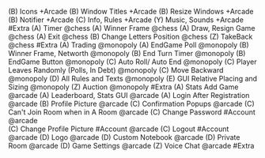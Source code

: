 (B) Icons +Arcade
(B) Window Titles +Arcade
(B) Resize Windows +Arcade
(B) Notifier +Arcade
(C) Info, Rules +Arcade
(Y) Music, Sounds +Arcade #Extra
(A) Timer @chess
(A) Winner Frame @chess
(A) Draw, Resign Game @chess
(A) Exit @chess
(B) Change Letters Position @chess
(Z) TakeBack @chess #Extra
(A) Trading @monopoly
(A) EndGame Poll @monopoly
(B) Winner Frame, Networth @monopoly
(B) End Turn Timer @monopoly
(B) EndGame Button @monopoly
(C) Auto Roll/ Auto End @monopoly
(C) Player Leaves Randomly (Polls, In Debt) @monopoly
(C) Move Backward @monopoly
(D) All Rules and Texts @monopoly
(E) GUI Relative Placing and Sizing @monopoly
(Z) Auction @monopoly #Extra
(A) Stats Add Game @arcade
(A) Leaderboard, Stats GUI @arcade
(A) Login After Registration @arcade
(B) Profile Picture @arcade
(C) Confirmation Popups @arcade
(C) Can't Join Room when in A Room @arcade
(C) Change Password #Account @arcade  
(C) Change Profile Picture #Account  @arcade
(C) Logout #Account  @arcade
(D) Logo @arcade
(D) Custom Notebook @arcade
(D) Private Room @arcade
(D) Game Settings @arcade
(Z) Voice Chat @arcade #Extra